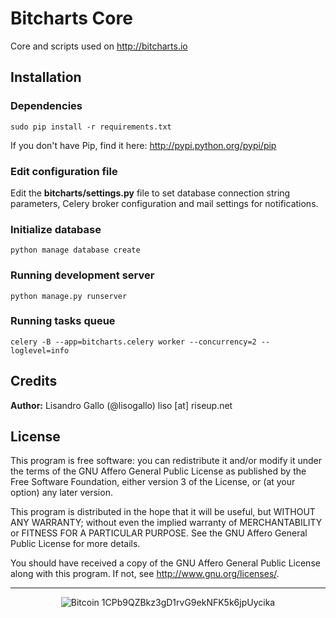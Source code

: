 Bitcharts Core
==============

Core and scripts used on http://bitcharts.io

## Installation

### Dependencies

    sudo pip install -r requirements.txt

If you don't have Pip, find it here: http://pypi.python.org/pypi/pip

### Edit configuration file

Edit the **bitcharts/settings.py** file to set database connection string parameters, Celery broker configuration and mail settings for notifications.

### Initialize database

    python manage database create

### Running development server

    python manage.py runserver

### Running tasks queue

    celery -B --app=bitcharts.celery worker --concurrency=2 --loglevel=info

## Credits

**Author:** Lisandro Gallo (@lisogallo) liso [at] riseup.net

## License

This program is free software: you can redistribute it and/or modify it under the terms of the GNU Affero General Public License as published by the Free Software Foundation, either version 3 of the License, or (at your option) any later version.

This program is distributed in the hope that it will be useful, but WITHOUT ANY WARRANTY; without even the implied warranty of MERCHANTABILITY or FITNESS FOR A PARTICULAR PURPOSE. See the GNU Affero General Public License for more details.

You should have received a copy of the GNU Affero General Public License along with this program. If not, see http://www.gnu.org/licenses/.

-----
<p align="center">
<img alt="Bitcoin" title="Donate with Bitcoin" src="http://mw.gg/i/bitcoin.png" /> 1CPb9QZBkz3gD1rvG9ekNFK5k6jpUycika
</p>
